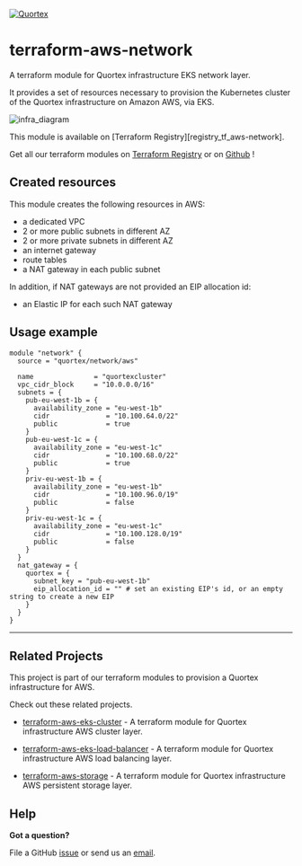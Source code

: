 
[![Quortex][logo]](https://quortex.io)

# terraform-aws-network

A terraform module for Quortex infrastructure EKS network layer.

It provides a set of resources necessary to provision the Kubernetes cluster of the Quortex infrastructure on Amazon AWS, via EKS.

![infra_diagram]

This module is available on [Terraform Registry][registry_tf_aws-network].

Get all our terraform modules on [Terraform Registry][registry_tf_modules] or on [Github][github_tf_modules] !

## Created resources

This module creates the following resources in AWS:

- a dedicated VPC
- 2 or more public subnets in different AZ
- 2 or more private subnets in different AZ
- an internet gateway
- route tables
- a NAT gateway in each public subnet

In addition, if NAT gateways are not provided an EIP allocation id:

- an Elastic IP for each such NAT gateway

## Usage example

```
module "network" {
  source = "quortex/network/aws"

  name               = "quortexcluster"
  vpc_cidr_block     = "10.0.0.0/16"
  subnets = {
    pub-eu-west-1b = {
      availability_zone = "eu-west-1b"
      cidr              = "10.100.64.0/22"
      public            = true
    }
    pub-eu-west-1c = {
      availability_zone = "eu-west-1c"
      cidr              = "10.100.68.0/22"
      public            = true
    }
    priv-eu-west-1b = {
      availability_zone = "eu-west-1b"
      cidr              = "10.100.96.0/19"
      public            = false
    }
    priv-eu-west-1c = {
      availability_zone = "eu-west-1c"
      cidr              = "10.100.128.0/19"
      public            = false
    }
  }
  nat_gateway = {
    quortex = {
      subnet_key = "pub-eu-west-1b"
      eip_allocation_id = "" # set an existing EIP's id, or an empty string to create a new EIP
    }
  }
}

```

---

## Related Projects

This project is part of our terraform modules to provision a Quortex infrastructure for AWS.

Check out these related projects.

- [terraform-aws-eks-cluster][registry_tf_aws-eks_cluster] - A terraform module for Quortex infrastructure AWS cluster layer.

- [terraform-aws-eks-load-balancer][registry_tf_aws-eks_load_balancer] - A terraform module for Quortex infrastructure AWS load balancing layer.

- [terraform-aws-storage][registry_tf_aws-eks_storage] - A terraform module for Quortex infrastructure AWS persistent storage layer.

## Help

**Got a question?**

File a GitHub [issue](https://github.com/quortex/terraform-aws-network/issues) or send us an [email][email].


  [logo]: https://storage.googleapis.com/quortex-assets/logo.webp
  [infra_diagram]: https://storage.googleapis.com/quortex-assets/infra_aws_002.jpg

  [email]: mailto:info@quortex.io

  [registry_tf_modules]: https://registry.terraform.io/modules/quortex
  [registry_tf_aws-eks_network]: https://registry.terraform.io/modules/quortex/network/aws
  [registry_tf_aws-eks_cluster]: https://registry.terraform.io/modules/quortex/eks-cluster/aws
  [registry_tf_aws-eks_load_balancer]: https://registry.terraform.io/modules/quortex/load-balancer/aws
  [registry_tf_aws-eks_storage]: https://registry.terraform.io/modules/quortex/storage/aws
  [github_tf_modules]: https://github.com/quortex?q=terraform-
